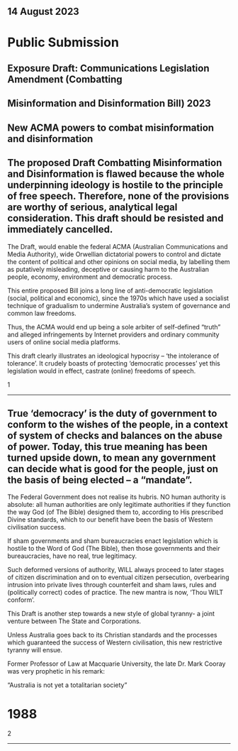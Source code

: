 ## 14 August 2023


# Public Submission


## Exposure Draft: Communications Legislation Amendment (Combatting


## Misinformation and Disinformation Bill) 2023


## New ACMA powers to combat misinformation and disinformation


## The proposed Draft Combatting Misinformation and Disinformation is flawed because the whole underpinning ideology is hostile to the principle of free speech. Therefore, none of the provisions are worthy of serious, analytical legal consideration. This draft should be resisted and immediately cancelled.

 The Draft, would enable the federal ACMA (Australian Communications and Media Authority), wide Orwellian dictatorial powers to control and dictate the content of political and other opinions on social media, by labelling them as putatively misleading, deceptive or causing harm to the Australian people, economy, environment and democratic process. 

 This entire proposed Bill joins a long line of anti-democratic legislation (social, political and economic), since the 1970s which have used a socialist technique of gradualism to undermine Australia’s system of governance and common law freedoms.

 Thus, the ACMA would end up being a sole arbiter of self-defined “truth” and alleged infringements by Internet providers and ordinary community users of online social media platforms. 

 This draft clearly illustrates an ideological hypocrisy – ‘the intolerance of tolerance’. It crudely boasts of protecting ‘democratic processes’ yet this legislation would in effect, castrate (online) freedoms of speech.

1


-----

## True ‘democracy’ is the duty of government to conform to the wishes of the people, in a context of system of checks and balances on the abuse of power. Today, this true meaning has been turned upside down, to mean any government can decide what is good for the people, just on the basis of being elected – a “mandate”.  

 The Federal Government does not realise its hubris. NO human authority is absolute: all human authorities are only legitimate authorities if they function the way God (of The Bible) designed them to, according to His prescribed Divine standards, which to our benefit have been the basis of Western civilisation success. 

 If sham governments and sham bureaucracies enact legislation which is hostile to the Word of God (The Bible), then those governments and their bureaucracies, have no real, true legitimacy.

 Such deformed versions of authority, WILL always proceed to later stages of citizen discrimination and on to eventual citizen persecution, overbearing intrusion into private lives through counterfeit and sham laws, rules and (politically correct) codes of practice. The new mantra is now, ‘Thou WILT conform’.

 This Draft is another step towards a new style of global tyranny- a joint venture between The State and Corporations. 

 Unless Australia goes back to its Christian standards and the processes which guaranteed the success of Western civilisation, this new restrictive tyranny will ensue.

 Former Professor of Law at Macquarie University, the late Dr. Mark Cooray was very prophetic in his remark:

 “Australia is not yet a totalitarian society”

# 1988

2


-----

